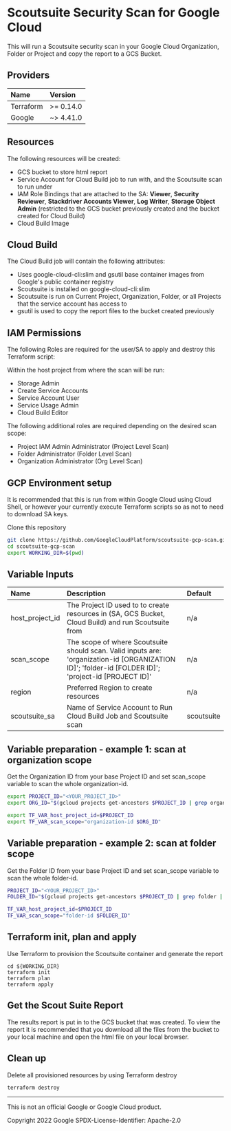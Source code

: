 # Scoutsuite Security Scan for Google Cloud

This will run a Scoutsuite security scan in your Google Cloud Organization, Folder or Project and copy the report to a GCS Bucket.

## Providers

| Name | Version  |
|:----------|:----------|
| Terraform    | >= 0.14.0    |
| Google    | ~> 4.41.0    |


## Resources

The following resources will be created:

- GCS bucket to store html report
- Service Account for Cloud Build job to run with, and the Scoutsuite scan to run under
- IAM Role Bindings that are attached to the SA: **Viewer**, **Security Reviewer**, **Stackdriver Accounts Viewer**, **Log Writer**, **Storage Object Admin** (restricted to the GCS bucket previously created and the bucket created for Cloud Build)
- Cloud Build Image


## Cloud Build

The Cloud Build job will contain the following attributes:

- Uses google-cloud-cli:slim and gsutil base container images from Google's public container registry
- Scoutsuite is installed on google-cloud-cli:slim
- Scoutsuite is run on Current Project, Organization, Folder, or all Projects that the service account has access to
- gsutil is used to copy the report files to the bucket created previously

 
## IAM Permissions

The following Roles are required for the user/SA to apply and destroy this Terraform script:

Within the host project from where the scan will be run:

- Storage Admin
- Create Service Accounts
- Service Account User
- Service Usage Admin
- Cloud Build Editor

The following additional roles are required depending on the desired scan scope:
- Project IAM Admin Administrator (Project Level Scan)
- Folder Administrator (Folder Level Scan)
- Organization Administrator (Org Level Scan)


## GCP Environment setup

It is recommended that this is run from within Google Cloud using Cloud Shell, or however your currently execute Terraform scripts so as not to need to download SA keys.

Clone this repository

```sh
git clone https://github.com/GoogleCloudPlatform/scoutsuite-gcp-scan.git
cd scoutsuite-gcp-scan
export WORKING_DIR=$(pwd)
```


## Variable Inputs

| Name | Description | Default  |
|:----------|:----------|:----------|
| host_project_id   | The Project ID used to to create resources in (SA, GCS Bucket, Cloud Build) and run Scoutsuite from    | n/a    |
| scan_scope    | The scope of where Scoutsuite should scan. Valid inputs are: 'organization-id [ORGANIZATION ID]'; 'folder-id [FOLDER ID]'; 'project-id [PROJECT ID]'  | n/a    |
| region    | Preferred Region to create resources    | n/a   |
| scoutsuite_sa    | Name of Service Account to Run Cloud Build Job and Scoutsuite scan    | scoutsuite    |

## Variable preparation - example 1: scan at organization scope

Get the Organization ID from your base Project ID and set scan_scope variable to scan the whole organization-id.

```bash
export PROJECT_ID="<YOUR_PROJECT_ID>"
export ORG_ID="$(gcloud projects get-ancestors $PROJECT_ID | grep organization | cut -f1 -d' ')"

export TF_VAR_host_project_id=$PROJECT_ID
export TF_VAR_scan_scope="organization-id $ORG_ID"
```

## Variable preparation - example 2: scan at folder scope

Get the Folder ID from your base Project ID and set scan_scope variable to scan the whole folder-id.

```bash
PROJECT_ID="<YOUR_PROJECT_ID>"
FOLDER_ID="$(gcloud projects get-ancestors $PROJECT_ID | grep folder | cut -f1 -d' ')"

TF_VAR_host_project_id=$PROJECT_ID
TF_VAR_scan_scope="folder-id $FOLDER_ID"
```

## Terraform init, plan and apply

Use Terraform to provision the Scoutsuite container and generate the report

```
cd ${WORKING_DIR}
terraform init
terraform plan
terraform apply
```

## Get the Scout Suite Report

The results report is put in to the GCS bucket that was created. To view the report it is recommended that you download all the files from the bucket to your local machine and open the html file on your local browser.

## Clean up

Delete all provisioned resources by using Terraform destroy

```
terraform destroy
```

-------

This is not an official Google or Google Cloud product.

Copyright 2022 Google
SPDX-License-Identifier: Apache-2.0
